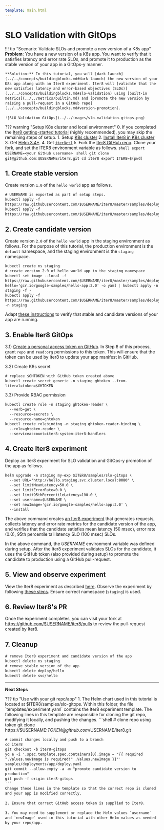 ```yaml
---
template: main.html
---
```


# SLO Validation with GitOps
!!! tip "Scenario: Validate SLOs and promote a new version of a K8s app"
    **Problem:** You have a new version of a K8s app. You want to verify that it satisfies latency and error rate SLOs, and promote it to production as the stable version of your app in a GitOps-y manner.

    **Solution:** In this tutorial, you will [dark launch](../../concepts/buildingblocks.md#dark-launch) the new version of your K8s app along with an Iter8 experiment. Iter8 will [validate that the new satisfies latency and error-based objectives (SLOs)](../../concepts/buildingblocks.md#slo-validation) using [built-in metrics](../../metrics/builtin.md) and [promote the new version by raising a pull-request in a GitHub repo](../../concepts/buildingblocks.md#version-promotion).

    ![SLO Validation GitOps](../../images/slo-validation-gitops.png)

??? warning "Setup K8s cluster and local environment"
    0. If you completed the [Iter8 getting-started tutorial](../../getting-started/first-experiment.md) (highly recommended), you may skip the remaining steps of setup.
    1. Setup [K8s cluster](../../getting-started/setup-for-tutorials.md#local-kubernetes-cluster)
    2. [Install Iter8 in K8s cluster](../../getting-started/install.md)
    3. Get [Helm 3.4+](https://helm.sh/docs/intro/install/).
    4. Get [`iter8ctl`](../../getting-started/install.md#install-iter8ctl)
    5. Fork the [Iter8 GitHub repo](https://github.com/iter8-tools/iter8). Clone your fork, and set the ITER8 environment variable as follows.
    ```shell
    export USERNAME=<your GitHub username>
    ```
    ```shell
    git clone git@github.com:$USERNAME/iter8.git
    cd iter8
    export ITER8=$(pwd)
    ```

## 1. Create stable version
Create version `1.0` of the `hello world` app as follows.

```shell
# USERNAME is exported as part of setup steps.
kubectl apply -f https://raw.githubusercontent.com/$USERNAME/iter8/master/samples/deployments/app/deploy.yaml
kubectl apply -f https://raw.githubusercontent.com/$USERNAME/iter8/master/samples/deployments/app/service.yaml
```

## 2. Create candidate version
Create version `2.0` of the `hello world` app in the staging environment as follows. For the purpose of this tutorial, the production environment is the `default` namespace, and the staging environment is the `staging` namespace.

```shell
kubectl create ns staging
# create version 2.0 of hello world app in the staging namespace
kubectl set image --local -f https://raw.githubusercontent.com/$USERNAME/iter8/master/samples/deployments/app/deploy.yaml hello='gcr.io/google-samples/hello-app:2.0' -o yaml | kubectl apply -n staging -f -
kubectl apply -f https://raw.githubusercontent.com/$USERNAME/iter8/master/samples/deployments/app/service.yaml -n staging
```

Adapt [these instructions](../../getting-started/first-experiment.md#verify-app) to verify that stable and candidate versions of your app are running.

## 3. Enable Iter8 GitOps
3.1) [Create a personal access token on GitHub](https://docs.github.com/en/github/authenticating-to-github/keeping-your-account-and-data-secure/creating-a-personal-access-token). In Step 8 of this process, grant `repo` and `read:org` permissions to this token. This will ensure that the token can be used by Iter8 to update your app manifest in GitHub.

3.2) Create K8s secret
```shell
# replace $GHTOKEN with GitHub token created above
kubectl create secret generic -n staging ghtoken --from-literal=token=$GHTOKEN
```

3.3) Provide RBAC permission
```shell
kubectl create role -n staging ghtoken-reader \
  --verb=get \
  --resource=secrets \
  --resource-name=ghtoken
kubectl create rolebinding -n staging ghtoken-reader-binding \
  --role=ghtoken-reader \
  --serviceaccount=iter8-system:iter8-handlers
```

## 4. Create Iter8 experiment
Deploy an Iter8 experiment for SLO validation and GitOps-y promotion of the app as follows.
```shell
helm upgrade -n staging my-exp $ITER8/samples/slo-gitops \
  --set URL='http://hello.staging.svc.cluster.local:8080' \
  --set limitMeanLatency=50.0 \
  --set limitErrorRate=0.0 \
  --set limit95thPercentileLatency=100.0 \
  --set username=$USERNAME \
  --set newImage='gcr.io/google-samples/hello-app:2.0' \
  --install
```

The above command creates [an Iter8 experiment](../../concepts/whatisiter8.md#what-is-an-iter8-experiment) that generates requests, collects latency and error rate metrics for the candidate version of the app, and verifies that the candidate satisfies mean latency (50 msec), error rate (0.0), 95th percentile tail latency SLO (100 msec) SLOs. 

In the above command, the *USERNAME* environment variable was defined during setup. After the Iter8 experiment validates SLOs for the candidate, it uses the GitHub token (also provided during setup) to promote the candidate to production using a GitHub pull-request.

## 5. View and observe experiment
View the Iter8 experiment as described [here](../../getting-started/first-experiment.md#2-create-iter8-experiment). Observe the experiment by following [these steps](../../getting-started/first-experiment.md#3-observe-experiment). Ensure correct namespace (`staging`) is used.

## 6. Review Iter8's PR
Once the experiment completes, you can visit your fork at https://github.com/$USERNAME/iter8/pulls to review the pull-request created by Iter8.

## 7. Cleanup

```shell
# remove Iter8 experiment and candidate version of the app
kubectl delete ns staging
# remove stable version of the app
kubectl delete deploy/hello
kubectl delete svc/hello
```

***

**Next Steps**

??? tip "Use with your git repo/app"
    1. The Helm chart used in this tutorial is located at $ITER8/samples/slo-gitops. Within this folder, the file `templates/experiment.yaml` contains the Iter8 experiment template. The following lines in this template are responsible for cloning the git repo, modifying it locally, and pushing the changes.
    ```shell
    # clone repo using token
    git clone https://$USERNAME:$TOKEN@github.com/$USERNAME/iter8.git

    # commit changes locally and push to a branch
    cd iter8
    git checkout -b iter8-gitops
    yq e -i '.spec.template.spec.containers[0].image = "{{ required ".Values.newImage is required!" .Values.newImage }}"' samples/deployments/app/deploy.yaml 
    git commit --allow-empty -a -m "promote candidate version to production"
    git push -f origin iter8-gitops
    ```
    Change these lines in the template so that the correct repo is cloned and your app is modified correctly.

    2. Ensure that correct GitHub access token is supplied to Iter8.

    3. You may need to supplement or replace the Helm values `username` and `newImage` used in this tutorial with other Helm values as needed by your repo/app.
